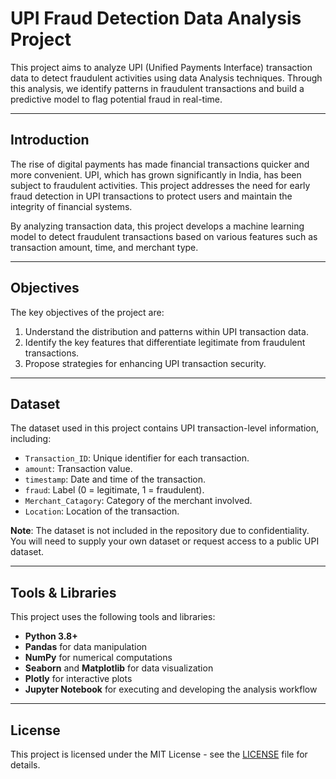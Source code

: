 # UPI Fraud Detection Data Analysis Project

This project aims to analyze UPI (Unified Payments Interface) transaction data to detect fraudulent activities using data Analysis techniques. Through this analysis, we identify patterns in fraudulent transactions and build a predictive model to flag potential fraud in real-time.

---

## Introduction

The rise of digital payments has made financial transactions quicker and more convenient. UPI, which has grown significantly in India, has been subject to fraudulent activities. This project addresses the need for early fraud detection in UPI transactions to protect users and maintain the integrity of financial systems.

By analyzing transaction data, this project develops a machine learning model to detect fraudulent transactions based on various features such as transaction amount, time, and merchant type.

---

## Objectives

The key objectives of the project are:
1. Understand the distribution and patterns within UPI transaction data.
2. Identify the key features that differentiate legitimate from fraudulent transactions.
3. Propose strategies for enhancing UPI transaction security.
---

## Dataset

The dataset used in this project contains UPI transaction-level information, including:
- `Transaction_ID`: Unique identifier for each transaction.
- `amount`: Transaction value.
- `timestamp`: Date and time of the transaction.
- `fraud`: Label (0 = legitimate, 1 = fraudulent).
- `Merchant_Catagory`: Category of the merchant involved.
- `Location`: Location of the transaction.

**Note**: The dataset is not included in the repository due to confidentiality. You will need to supply your own dataset or request access to a public UPI dataset.

---

## Tools & Libraries

This project uses the following tools and libraries:
- **Python 3.8+**
- **Pandas** for data manipulation
- **NumPy** for numerical computations
- **Seaborn** and **Matplotlib** for data visualization
- **Plotly** for interactive plots
- **Jupyter Notebook** for executing and developing the analysis workflow

---

## License

This project is licensed under the MIT License - see the [LICENSE](LICENSE) file for details.
